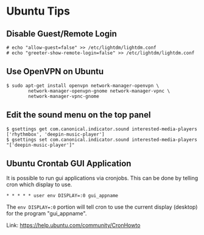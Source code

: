 # Ubuntu Tips

## Disable Guest/Remote Login

```
# echo "allow-guest=false" >> /etc/lightdm/lightdm.conf
# echo "greeter-show-remote-login=false" >> /etc/lightdm/lightdm.conf
```

## Use OpenVPN on Ubuntu

```
$ sudo apt-get install openvpn network-manager-openvpn \
        network-manager-openvpn-gnome network-manager-vpnc \
        network-manager-vpnc-gnome
```

## Edit the sound menu on the top panel

```
$ gsettings get com.canonical.indicator.sound interested-media-players
['rhythmbox', 'deepin-music-player']
$ gsettings set com.canonical.indicator.sound interested-media-players "['deepin-music-player']"
```

## Ubuntu Crontab GUI Application

It is possible to run gui applications via cronjobs. This can be done by telling cron which display to use.

```
* * * * * user env DISPLAY=:0 gui_appname
```

The `env DISPLAY=:0` portion will tell cron to use the current display (desktop) for the program "gui_appname".

Link: <https://help.ubuntu.com/community/CronHowto>
